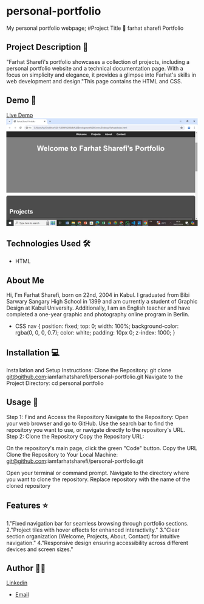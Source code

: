 # personal-portfolio
My personal portfolio webpage;
#Project Title 🚀
farhat sharefi Portfolio

## Project Description 📝

"Farhat Sharefi's portfolio showcases a collection of projects, including a personal portfolio website and a technical documentation page. With a focus on simplicity and elegance, it provides a glimpse into Farhat's skills in web development and design."This page contains the HTML and CSS.

## Demo 📸
[Live Demo]( https://iamfarhatsharefi.github.io/personal-portfolio/)
![Screenshot](./WhatsApp%20Image%202024-05-30%20at%2008.30.23_dbb175f2.jpg)

## Technologies Used 🛠️


- HTML
<section id="about">
    <h2>About Me</h2>
    <p>
      Hi, I'm Farhat Sharefi, born on 22nd, 2004 in Kabul. I graduated from Bibi Sarwary Sangary High School in 1399 
      and am currently a student of Graphic Design at Kabul University. Additionally, I am an English teacher and 
      have completed a one-year graphic and photography online program in Berlin.
    </p>
  </section>

- CSS
nav {
  position: fixed;
  top: 0;
  width: 100%;
  background-color: rgba(0, 0, 0, 0.7);
  color: white;
  padding: 10px 0;
  z-index: 1000;
}

## Installation 💻

Installation and Setup Instructions:
Clone the Repository:
git clone git@github.com:iamfarhatsharefi/personal-portfolio.git
Navigate to the Project Directory:
cd personal portfolio


## Usage 🎯

Step 1: Find and Access the Repository
Navigate to the Repository:
Open your web browser and go to GitHub.
Use the search bar to find the repository you want to use, or navigate directly to the repository's URL.
Step 2: Clone the Repository
Copy the Repository URL:

On the repository's main page, click the green "Code" button.
Copy the URL 
Clone the Repository to Your Local Machine:
git@github.com:iamfarhatsharefi/personal-portfolio.git

Open your terminal or command prompt.
Navigate to the directory where you want to clone the repository.
Replace repository with the name of the cloned repository

## Features ⭐
1."Fixed navigation bar for seamless browsing through portfolio sections.
2."Project tiles with hover effects for enhanced interactivity."
3."Clear section organization (Welcome, Projects, About, Contact) for intuitive navigation."
4."Responsive design ensuring accessibility across different devices and screen sizes."

## Author 👩‍💻
[Linkedin](https://www.linkedin.com/in/farhat-sharefi-13a101309?utm_source=share&utm_campaign=share_via&utm_content=profile&utm_medium=android_app)
- [Email](sharefifarhat@gmail.com)
